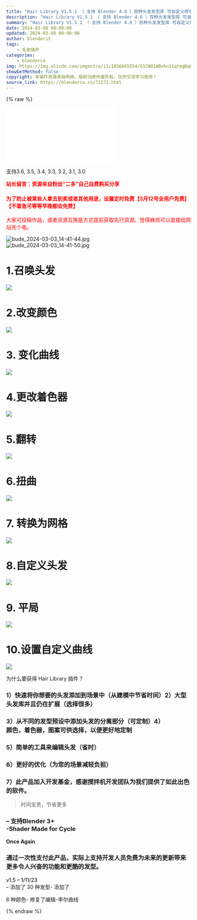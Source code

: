 ```yaml
---
title: "Hair Library V1.5.1 （ 支持 Blender 4.0 ）百种头发发型库 可自定义修改"
description: "Hair Library V1.5.1 （ 支持 Blender 4.0 ）百种头发发型库 可自定义修改"
summary: "Hair Library V1.5.1 （ 支持 Blender 4.0 ）百种头发发型库 可自定义修改"
date: 2024-03-08 00:00:00
updated: 2024-03-08 00:00:00
author: blenderit
tags: 
    - 毛发插件
categories:
    - blenderco
img: https://img.alicdn.com/imgextra/i1/1856665554/O1CN01WBxhn11qtmgBqKgSD_!!1856665554.jpg
showGetMethod: false
copyright: 本插件资源来自网络，版权归原作者所有，仅供交流学习使用！
source_link: https://blenderco.cn/72272.html
---
```


{% raw %}
<div id="external-video-3918281f0a" class="external-video"><iframe frameborder="0" src="//player.bilibili.com/player.html?aid=1001508800&amp;bvid=BV1ox4y1D7HN&amp;cid=1464162678&amp;p=1" allowfullscreen="true"></iframe></div><p>支持3.6, 3.5, 3.4, 3.3, 3.2, 3.1, 3.0</p><p><span style="color: #ff0000;"><strong>站长留言：资源来自粉丝“二多”自己自费购买分享</strong></span></p><h4><span style="color: #ff0000;">为了防止被某些人拿去到卖或者其他用途，设置定时免费【3月12号全用户免费】【不着急可等等早晚都会免费】</span></h4><p><span style="color: #ff0000;">大家可投稿作品，或者资源互换是方式提前获取先行资源。觉得麻烦可以直接给网站充个电。</span></p><p><img class="aligncenter" src="https://img.alicdn.com/imgextra/i1/1856665554/O1CN01NWo7Hh1qtmgB52a4g_!!1856665554.jpg" alt="bude_2024-03-03_14-41-44.jpg"><br>
<img class="aligncenter" src="https://img.alicdn.com/imgextra/i3/1856665554/O1CN01Fw7LK91qtmgBlY5fE_!!1856665554.jpg" alt="bude_2024-03-03_14-41-50.jpg"></p><h1>1.召唤头发</h1><h4></h4><p><img src="https://d1231c29xbpffx.cloudfront.net/cache/e11633969446c43f8ebe1facdbb381e8.gif"></p><h1>2.改变颜色</h1><h4></h4><p><img src="https://d1231c29xbpffx.cloudfront.net/cache/7e4a7be932d4d0b0fce5be366ef72523.gif"></p><h1>3. 变化曲线</h1><h4></h4><p><img src="https://d1231c29xbpffx.cloudfront.net/cache/c2cc00978f2670aa33062d3fda879e89.gif"></p><h1>4.更改着色器</h1><h4></h4><p><img src="https://d1231c29xbpffx.cloudfront.net/cache/9b9601b12c21b8a5cc230744c9159ee0.gif"></p><h1>5.翻转</h1><h4></h4><p><img src="https://d1231c29xbpffx.cloudfront.net/cache/a0c0786afb5d2093321c807988552ecf.gif"></p><h1>6.扭曲</h1><h4></h4><p><img src="https://d1231c29xbpffx.cloudfront.net/cache/92642b716ed3968f9c639e69d912d96e.gif"></p><h1>7. 转换为网格</h1><h4></h4><p><img src="https://d1231c29xbpffx.cloudfront.net/cache/9998b18912ed8cc99f90a71caea6cb6f.gif"></p><h1>8.自定义头发</h1><h4></h4><p><img src="https://d1231c29xbpffx.cloudfront.net/cache/b69601ecb4c300bbb3742da499937d14.gif"></p><h1>9. 平局</h1><h4></h4><p><img src="https://d1231c29xbpffx.cloudfront.net/cache/3014c8cc823508f1bf29eadc55900fe8.gif"></p><h1>10.设置自定义曲线</h1><h4></h4><p><img src="https://d1231c29xbpffx.cloudfront.net/cache/156528feb1ef07af9c138875c5e8bd76.gif"></p><p>为什么要获得 Hair Library 插件？</p><h3>1）快速将你想要的头发添加到场景中（从建模中节省时间）2）大型头发库并且仍在扩展（选择很多）</h3><h3>3）从不同的发型预设中添加头发的分离部分（可定制）4）<br>
颜色，着色器，图案可供选择，以便更好地定制</h3><h3>5）简单的工具来编辑头发（省时）</h3><h3>6）更好的优化（为您的场景减轻负担）</h3><h3>7）此产品加入开发基金，感谢搅拌机开发团队为我们提供了如此出色的软件。</h3><blockquote class="blockquote"><p>时间宝贵，节省更多</p></blockquote><h3>– 支持Blender 3+<br>
-Shader Made for Cycle</h3><p><b>Once Again</b></p><h3>通过一次性支付此产品，实际上支持开发人员免费为未来的更新带来更多令人兴奋的功能和更酷的发型。</h3><p><span style="color: #000000;">v1.5 – 1/11/23<br>
</span>– 添加了 30 种发型- 添加了</p><p>6 种颜色- 修复了编辑-李尔曲线</p>
<div style="display: none">blenderco</div>
{% endraw %}